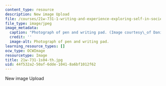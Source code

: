 ```yaml
---
content_type: resource
description: New image Upload
file: /courses/21w-731-1-writing-and-experience-exploring-self-in-society-spring-2004/44f532a250af6dde10418a6bf1012f62_21w-731-1s04-th.jpg
file_type: image/jpeg
image_metadata:
  caption: "Photograph of pen and writing pad. (Image courtesy\_of Daniel Bersak.)"
  credit: ''
  image-alt: Photograph of pen and writing pad.
learning_resource_types: []
ocw_type: OCWImage
resourcetype: Image
title: 21w-731-1s04-th.jpg
uid: 44f532a2-50af-6dde-1041-8a6bf1012f62
---
```

New image Upload

